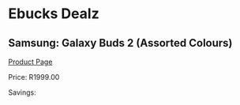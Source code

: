 
# Ebucks Dealz
## Samsung: Galaxy Buds 2 (Assorted Colours)
[Product Page](https://www.ebucks.com/web/shop/productSelected.do?prodId=1225440683&catId=1233326260)

Price: R1999.00

Savings: 


	